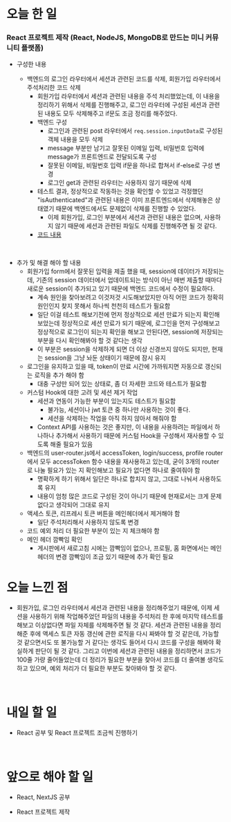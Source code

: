 # 오늘 한 일

### React 프로젝트 제작 (React, NodeJS, MongoDB로 만드는 미니 커뮤니티 플랫폼)

- 구성한 내용

  - 백엔드의 로그인 라우터에서 세션과 관련된 코드를 삭제, 회원가입 라우터에서 주석처리한 코드 삭제
    - 회원가입 라우터에서 세션과 관련된 내용을 주석 처리했었는데, 이 내용을 정리하기 위해서 삭제를 진행해주고, 로그인 라우터에 구성된 세션과 관련된 내용도 모두 삭제해주고 if문도 조금 정리를 해주었다.
    - 백엔드 구성
      - 로그인과 관련된 post 라우터에서 `req.session.inputData`로 구성된 객체 내용을 모두 삭제
      - message 부분만 남기고 잘못된 이메일 입력, 비밀번호 입력에 message가 프론트엔드로 전달되도록 구성
      - 잘못된 이메일, 비밀번호 입력 if문을 하나로 합쳐서 if-else로 구성 변경
      - 로그인 get과 관련된 라우터는 사용하지 않기 때문에 삭제
    - 테스트 결과, 정상적으로 작동하는 것을 확인할 수 있었고 걱정했던 "isAuthenticated"과 관련된 내용은 이미 프론트엔드에서 삭제해놓은 상태였기 때문에 백엔드에서도 문제없이 삭제를 진행할 수 있었다.
      - 이제 회원가입, 로그인 부분에서 세션과 관련된 내용은 없으며, 사용하지 않기 때문에 세션과 관련된 파일도 삭제를 진행해주면 될 것 같다.
    - [코드 내용](https://github.com/jeongsangtae/mini-community-platform/commit/141dcfaad871114546085a86284e6092614a31bf)

<br />

- 추가 및 해결 해야 할 내용
  - 회원가입 form에서 잘못된 입력을 제출 했을 때, session에 데이터가 저장되는데, 기존의 session 데이터에서 업데이트되는 방식이 아닌 매번 제출할 때마다 새로운 session이 추가되고 있기 때문에 백엔드 코드에서 수정이 필요하다.
    - 계속 원인을 찾아보려고 이것저것 시도해보았지만 아직 어떤 코드가 정확히 원인인지 찾지 못해서 하나씩 천천히 테스트가 필요함
    - 일단 이걸 테스트 해보기전에 먼저 정상적으로 세션 만료가 되는지 확인해보았는데 정상적으로 세션 만료가 되기 때문에, 로그인을 먼저 구성해보고 정상적으로 로그인이 되는지 확인을 해보고 안된다면, session에 저장되는 부분을 다시 확인해봐야 할 것 같다는 생각
    - 이 부분은 session을 삭제하게 되면 더 이상 신경쓰지 않아도 되지만, 현재는 session을 그냥 놔둔 상태이기 때문에 잠시 유지
  - 로그인을 유지하고 있을 때, token이 만료 시간에 가까워지면 자동으로 갱신되는 로직을 추가 해야 함
    - 대충 구성만 되어 있는 상태로, 좀 더 자세한 코드와 테스트가 필요함
  - 커스텀 Hook에 대한 고려 및 세션 제거 작업
    - 세션과 연동이 가능한 부분이 있는지도 테스트가 필요함
      - 불가능, 세션이나 jwt 토큰 중 하나만 사용하는 것이 좋다.
      - 세션을 삭제하는 작업을 아직 하지 않아서 해줘야 함
    - Context API를 사용하는 것은 좋지만, 이 내용을 사용하려는 파일에서 하나하나 추가해서 사용하기 때문에 커스텀 Hook을 구성해서 재사용할 수 있도록 해줄 필요가 있음
  - 백엔드의 user-router.js에서 accessToken, login/success, profile router에서 모두 accessToken 함수 내용을 재사용하고 있는데, 굳이 3개의 router로 나눌 필요가 있는 지 확인해보고 필요가 없다면 하나로 줄여줘야 함
    - 명확하게 하기 위해서 일단은 하나로 합치지 않고, 그대로 나눠서 사용하도록 유지
    - 내용이 엄청 많은 코드로 구성된 것이 아니기 때문에 현재로서는 크게 문제 없다고 생각되어 그대로 유지
  - 액세스 토큰, 리프레시 토큰 버튼을 메인헤더에서 제거해야 함
    - 일단 주석처리해서 사용하지 않도록 변경
  - 코드 예외 처리 더 필요한 부분이 있는 지 체크해야 함
  - 메인 헤더 깜빡임 확인
    - 게시판에서 새로고침 시에는 깜빡임이 없으나, 프로필, 홈 화면에서는 메인헤더의 변경 깜빡임이 조금 있기 때문에 추가 확인 필요

# 오늘 느낀 점

- 회원가입, 로그인 라우터에서 세션과 관련된 내용을 정리해주었기 때문에, 이제 세션을 사용하기 위해 작업해주었던 파일의 내용을 주석처리 한 후에 마지막 테스트를 해보고 이상없다면 파일 자체를 삭제해주면 될 것 같다. 세션과 관련된 내용을 정리 해준 후에 액세스 토큰 자동 갱신에 관한 로직을 다시 짜봐야 할 것 같은데, 가능할 것 같으면서도 또 불가능할 거 같다는 생각도 들어서 다시 코드를 구성을 해봐야 확실하게 판단이 될 것 같다. 그리고 이번에 세션과 관련된 내용을 정리하면서 코드가 100줄 가량 줄어들었는데 더 정리가 필요한 부분을 찾아서 코드를 더 줄여볼 생각도 하고 있으며, 예외 처리가 더 필요한 부분도 찾아봐야 할 것 같다.

<br />

# 내일 할 일

- React 공부 및 React 프로젝트 조금씩 진행하기

<br />

# 앞으로 해야 할 일

- React, NextJS 공부

- React 프로젝트 제작
